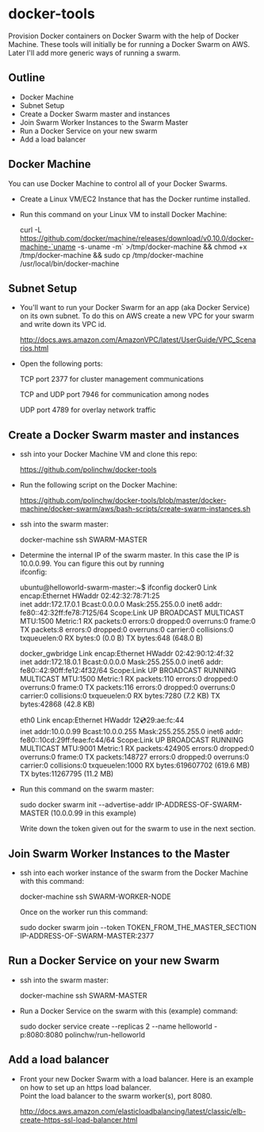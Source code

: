 # docker-tools
Provision Docker containers on Docker Swarm with the help of Docker Machine.  These tools will initially be for running a Docker Swarm on AWS.  Later I'll add more generic ways of running a swarm.

## Outline
- Docker Machine
- Subnet Setup 
- Create a Docker Swarm master and instances
- Join Swarm Worker Instances to the Swarm Master
- Run a Docker Service on your new swarm
- Add a load balancer

## Docker Machine
You can use Docker Machine to control all of your Docker Swarms.  
- Create a Linux VM/EC2 Instance that has the Docker runtime installed.
- Run this command on your Linux VM to install Docker Machine:

  curl -L https://github.com/docker/machine/releases/download/v0.10.0/docker-machine-`uname -s`-`uname -m` >/tmp/docker-machine &&
  chmod +x /tmp/docker-machine &&
  sudo cp /tmp/docker-machine /usr/local/bin/docker-machine
 
## Subnet Setup
- You'll want to run your Docker Swarm for an app (aka Docker Service) on its own subnet. 
  To do this on AWS create a new VPC for your swarm and write down its VPC id.
  
  http://docs.aws.amazon.com/AmazonVPC/latest/UserGuide/VPC_Scenarios.html  
  
- Open the following ports:
  
    TCP port 2377 for cluster management communications
    
    TCP and UDP port 7946 for communication among nodes
    
    UDP port 4789 for overlay network traffic

  
## Create a Docker Swarm master and instances
- ssh into your Docker Machine VM and clone this repo:

  https://github.com/polinchw/docker-tools  

- Run the following script on the Docker Machine:

  https://github.com/polinchw/docker-tools/blob/master/docker-machine/docker-swarm/aws/bash-scripts/create-swarm-instances.sh
  
- ssh into the swarm master:

  docker-machine ssh SWARM-MASTER
  
- Determine the internal IP of the swarm master.  In this case the IP is 10.0.0.99.  You can figure this out by running  
  ifconfig:

  ubuntu@helloworld-swarm-master:~$ ifconfig
  docker0   Link encap:Ethernet  HWaddr 02:42:32:78:71:25  
          inet addr:172.17.0.1  Bcast:0.0.0.0  Mask:255.255.0.0
          inet6 addr: fe80::42:32ff:fe78:7125/64 Scope:Link
          UP BROADCAST MULTICAST  MTU:1500  Metric:1
          RX packets:0 errors:0 dropped:0 overruns:0 frame:0
          TX packets:8 errors:0 dropped:0 overruns:0 carrier:0
          collisions:0 txqueuelen:0 
          RX bytes:0 (0.0 B)  TX bytes:648 (648.0 B)

  docker_gwbridge Link encap:Ethernet  HWaddr 02:42:90:12:4f:32  
          inet addr:172.18.0.1  Bcast:0.0.0.0  Mask:255.255.0.0
          inet6 addr: fe80::42:90ff:fe12:4f32/64 Scope:Link
          UP BROADCAST RUNNING MULTICAST  MTU:1500  Metric:1
          RX packets:110 errors:0 dropped:0 overruns:0 frame:0
          TX packets:116 errors:0 dropped:0 overruns:0 carrier:0
          collisions:0 txqueuelen:0 
          RX bytes:7280 (7.2 KB)  TX bytes:42868 (42.8 KB)

  eth0      Link encap:Ethernet  HWaddr 12:cd:29:ae:fc:44  
          inet addr:10.0.0.99  Bcast:10.0.0.255  Mask:255.255.255.0
          inet6 addr: fe80::10cd:29ff:feae:fc44/64 Scope:Link
          UP BROADCAST RUNNING MULTICAST  MTU:9001  Metric:1
          RX packets:424905 errors:0 dropped:0 overruns:0 frame:0
          TX packets:148727 errors:0 dropped:0 overruns:0 carrier:0
          collisions:0 txqueuelen:1000 
          RX bytes:619607702 (619.6 MB)  TX bytes:11267795 (11.2 MB)

  
- Run this command on the swarm master:   

  sudo docker swarm init --advertise-addr IP-ADDRESS-OF-SWARM-MASTER (10.0.0.99 in this example)
  
  Write down the token given out for the swarm to use in the next section.
  
## Join Swarm Worker Instances to the Master
- ssh into each worker instance of the swarm from the Docker Machine with this command:
 
  docker-machine ssh SWARM-WORKER-NODE
  
  Once on the worker run this command:
  
  sudo docker swarm join --token TOKEN_FROM_THE_MASTER_SECTION IP-ADDRESS-OF-SWARM-MASTER:2377

## Run a Docker Service on your new Swarm
- ssh into the swarm master:

  docker-machine ssh SWARM-MASTER
  
- Run a Docker Service on the swarm with this (example) command:

  sudo docker service create --replicas 2 --name helloworld -p:8080:8080 polinchw/run-helloworld

## Add a load balancer
- Front your new Docker Swarm with a load balancer.  Here is an example on how to set up an https load balancer.  
  Point the load balancer to the swarm worker(s), port 8080. 
  
  http://docs.aws.amazon.com/elasticloadbalancing/latest/classic/elb-create-https-ssl-load-balancer.html
  
